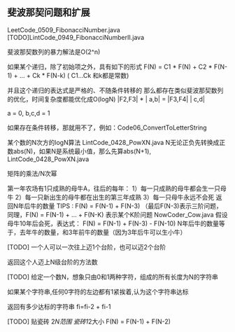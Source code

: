 ## 斐波那契问题和扩展
LeetCode_0509_FibonacciNumber.java
[TODO]LintCode_0949_FibonacciNumberII.java

斐波那契数列的暴力解法是O(2^n)

如果某个递归，除了初始项之外，具有如下的形式
F(N) = C1 * F(N) + C2 * F(N-1) + … + Ck * F(N-k) ( C1…Ck 和k都是常数)

并且这个递归的表达式是严格的、不随条件转移的
那么都存在类似斐波那契数列的优化，时间复杂度都能优化成O(logN)
|F2,F3| * | a,b| = |F3,F4|
          | c,d|

a = 0, b,c,d = 1

如果存在条件转移，那就用不了，例如：Code06_ConvertToLetterString

某个数的N次方的logN算法
LintCode_0428_PowXN.java
N无论正负先转换成正数abs(N)，如果N是系统最小值，那么先算abs(N+1),  
LintCode_0428_PowXN.java

矩阵的乘法/N次幂



第一年农场有1只成熟的母牛A，往后的每年：
1）每一只成熟的母牛都会生一只母牛
2）每一只新出生的母牛都在出生的第三年成熟
3）每一只母牛永远不会死
返回N年后牛的数量
TIPS : F(N) = F(N-1) + F(N-3) （最后F(N-3)表示三阶问题，同理，F(N) = F(N-1) + ... + F(N-K)
表示某个K阶问题
NowCoder_Cow.java
假设母牛10年后会死，表达式：
F(N) = F(N-1) + F(N-3) - F(N-10)
N年后牛的数量等于，去年牛的数量，和3年前牛的数量（因为3年后牛可以生小牛）

[TODO]
一个人可以一次往上迈1个台阶，也可以迈2个台阶

返回这个人迈上N级台阶的方法数

[TODO]
给定一个数N，想象只由0和1两种字符，组成的所有长度为N的字符串

如果某个字符串,任何0字符的左边都有1紧挨着,认为这个字符串达标

返回有多少达标的字符串
fi=fi-2 + fi-1

[TODO]
贴瓷砖
2*N范围
瓷砖1*2大小
F(N) = F(N-1) + F(N-2)